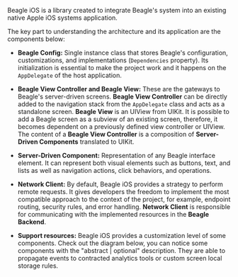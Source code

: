 Beagle iOS is a library created to integrate Beagle's system into an existing native Apple iOS systems application.

The key part to understanding the architecture and its application are the components below: 

* **Beagle Config:** Single instance class that stores Beagle's configuration, customizations, and implementations (`Dependencies` property). Its initialization is essential to make the project work and it happens on the `AppDelegate` of the host application.

* **Beagle View Controller and Beagle View:** These are the gateways to Beagle's server-driven screens. **Beagle View Controller** can be directly added to the navigation stack from the `AppDelegate` class and acts as a standalone screen. 
**Beagle View** is an UIView from UIKit. It is possible to add a Beagle screen as a subview of an existing screen, therefore, it becomes dependent on a previously defined view controller or UIView. 
The content of a **Beagle View Controller** is a composition of **Server-Driven Components** translated to UIKit.

* **Server-Driven Component:** Representation of any Beagle interface element. It can represent both visual elements such as buttons, text, and lists as well as navigation actions, click behaviors, and operations.

* **Network Client:** By default, Beagle iOS provides a strategy to perform remote requests. It gives developers the freedom to implement the most compatible approach to the context of the project, for example, endpoint routing, security rules, and error handling. **Network Client** is responsible for communicating with the implemented resources in the **Beagle Backend**.

* **Support resources:** Beagle iOS provides a customization level of some components. Check out the diagram below, you can notice some components with the "abstract | optional" description. They are able to propagate events to contracted analytics tools or custom screen local storage rules.
